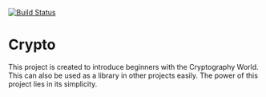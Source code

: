 [![Build Status](https://travis-ci.org/prasenjit-net/crypto.svg?branch=master)](https://travis-ci.org/prasenjit-net/crypto)
# Crypto

This project is created to introduce beginners with the Cryptography World. 
This can also be used as a library in other projects easily. The power of this project
lies in its simplicity.